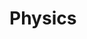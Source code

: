 # Physics

<script type="module" src="index.js"></script>
<link href="./index.css" rel="stylesheet" />
